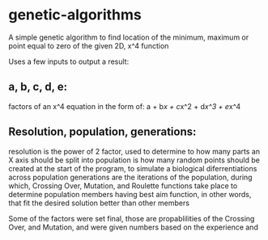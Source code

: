 # genetic-algorithms

A simple genetic algorithm to find location of the minimum, maximum or point equal to zero of the given 2D, x^4 function

Uses a few inputs to output a result:
## a, b, c, d, e:
  factors of an x^4 equation in the form of:
    a + b*x + c*x^2 + d*x^3 + e*x^4

## Resolution, population, generations:
  resolution is the power of 2 factor, used to determine to how many parts an X axis should be split into
  population is how many random points should be created at the start of the program, to simulate a biological
    diferrentiations across population
  generations are the iterations of the population, during which, Crossing Over, Mutation, and Roulette functions take place
    to determine population members having best aim function, in other words, that fit the desired solution better than other
    members
  
Some of the factors were set final, those are propablilities of the Crossing Over, and Mutation, and were given numbers based
  on the experience and 
